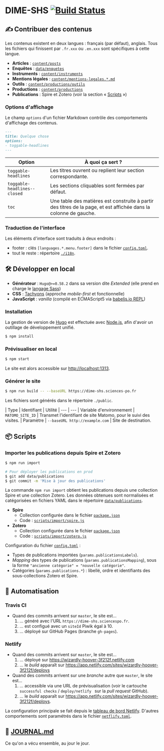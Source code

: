 # DIME-SHS [![Build Status](https://travis-ci.com/CDSP-SCPO/site-DIME-SHS.svg?branch=master)](https://travis-ci.com/CDSP-SCPO/site-DIME-SHS)


## ✍️ Contribuer des contenus

Les contenus existent en deux langues : français (par défaut), anglais.
Tous les fichiers qui finissent par `.fr.xxx` ou `.en.xxx` sont spécifiques à cette langue.

- **Articles** : [`content/posts`](content/posts)
- **Enquêtes** : [`data/enquetes`](data/enquetes)
- **Instruments** : [`content/instruments`](content/instruments)
- **Mentions légales** : [`content/mentions-legales.*.md`](content)
- **Outils** : [`content/productions/outils`](content/productions/outils)
- **Productions** : [`content/productions`](content/productions)
- **Publications** : Spire et Zotero (voir la section « [Scripts](#scripts) »)

### Options d'affichage

Le champ `options` d'un fichier Markdown contrôle des comportements d'affichage des contenus.

```markdown
---
title: Quelque chose
options:
- toggable-headlines
---
```

| Option                        | À quoi ça sert ?
| ---                           | ---
| `toggable-headlines`          | Les titres ouvrent ou replient leur section correspondante.
| `toggable-headlines--closed`  | Les sections cliquables sont fermées par défaut.
| `toc`                         | Une table des matières est construite à partir des titres de la page, et est affichée dans la colonne de gauche.

### Traduction de l'interface

Les éléments d'interface sont traduits à deux endroits :

- footer : clés `[languages.*.menu.footer]` dans le fichier [`config.toml`](config.toml).
- tout le reste : répertoire [`./i18n`](i18n).


## 🛠 Développer en local

- **Générateur** : `Hugo@>=0.58.2` dans sa version dite _Extended_ (elle prend en charge le [langage Sass][])
- **CSS** : [Tachyons][] (approche _mobile-first_ et fonctionnelle)
- **JavaScript** : _vanilla_ (compilé en ECMAScript5 via [babeljs.io REPL][])

### Installation

La gestion de version de [Hugo][] est effectuée avec [Node.js][],
afin d'avoir un outillage de développement unifié.

```bash
$ npm install
```

### Prévisualiser en local

```bash
$ npm start
```

Le site est alors accessible sur [http://localhost:1313](http://localhost:1313).

### Générer le site

```bash
$ npm run build -- --baseURL https://dime-shs.sciences-po.fr
```

Les fichiers sont générés dans le répertoire `./public`.

| Type | Identifiant | Utilité
| ---       | ---
| Variable d'environnement  | `MATOMO_SITE_ID`  | Transmet l'identifiant de site Matomo, pour le suivi des visites.
| Paramètre   | `--baseURL http://example.com`  | Site de destination.


## 📦 Scripts

### Importer les publications depuis Spire et Zotero

```bash
$ npm run import

# Pour déployer les publications en prod
$ git add data/publications
$ git commit -m 'Mise à jour des publications'
```

La commande `npm run import` obtient les publications depuis une collection Spire et une collection Zotero.
Les données obtenues sont normalisées et catégorisées en fichiers YAML dans le répertoire [`data/publications`](data/publications).

- **Spire**
  - Collection configurée dans le fichier [`package.json`](package.json)
  - Code : [`scripts/import/spire.js`](scripts/import/spire.js)
- **Zotero**
  - Collection configurée dans le fichier [`package.json`](package.json)
  - Code : [`scripts/import/zotero.js`](scripts/import/zotero.js)

Configuration du fichier [`config.toml`](config.toml) :

- Types de publications importées (`params.publicationsLabels`).
- _Mapping_ des types de publications (`params.publicationsMapping`), sous la forme `"ancienne catégorie" = "nouvelle catégorie"`.
- Catégories (`params.publications.*`) : libellé, ordre et identifiants des sous-collections Zotero et Spire.

## 🤖 Automatisation

### Travis CI

- Quand des commits arrivent sur `master`, le site est…
  1. … généré avec l'URL `https://dime-shs.sciencespo.fr`.
  1. … est configué avec un `siteId` Piwik égal à 10.
  1. … déployé sur GitHub Pages (branche `gh-pages`).

### Netlify

- Quand des commits arrivent sur `master`, le site est…
  1. … déployé sur https://wizardly-hoover-3f212f.netlify.com
  1. … le _build_ apparaît sur https://app.netlify.com/sites/wizardly-hoover-3f212f/deploys
- Quand des commits arrivent sur une _branche_ autre que `master`, le site est…
  1. … accessible via une URL de prévisualisation (voir le cartouche `successful checks` / `deploy/netlify ` sur la _pull request_ GitHub).
  1. … le _build_ apparaît sur https://app.netlify.com/sites/wizardly-hoover-3f212f/deploys.

La configuration principale se fait depuis le [tableau de bord Netlify][].
D'autres comportements sont paramétrés dans le fichier [`netflify.toml`](netlify.toml).

## 📖 [JOURNAL.md](JOURNAL.md)

Ce qu'on a vécu ensemble, au jour le jour.

[Hugo]: https://gohugo.io
[Node.js]: https://nodejs.org
[hugo-releases]: https://github.com/gohugoio/hugo/releases
[nodejs-releases]: https://nodejs.org/fr/download/
[tableau de bord Netlify]: https://app.netlify.com/sites/wizardly-hoover-3f212f
[langage Sass]: https://sass-lang.com/guide
[Tachyons]: https://tachyons.io
[babeljs.io REPL]: http://babeljs.io/repl#?babili=false&browsers=safari%20%3E%2B&build=&builtIns=false&spec=false&loose=false&code_lz=Q&debug=false&forceAllTransforms=false&shippedProposals=false&circleciRepo=&evaluate=false&fileSize=false&sourceType=module&lineWrap=true&presets=env&prettier=false&targets=&version=6.26.0&envVersion=1.6.2
